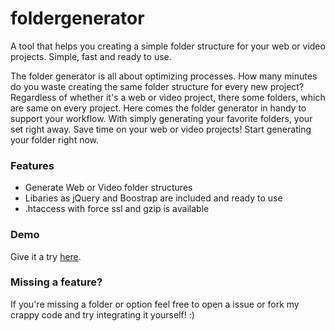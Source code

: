 # foldergenerator
A tool that helps you creating a simple folder structure for your web or video projects. Simple, fast and ready to use.

The folder generator is all about optimizing processes. How many minutes do you waste creating the same folder structure for every new project? Regardless of whether it's a web or video project, there some folders, which are same on every project. Here comes the folder generator in handy to support your workflow. With simply generating your favorite folders, your set right away. Save time on your web or video projects! Start generating your folder right now.

### Features

- Generate Web or Video folder structures
- Libaries as jQuery and Boostrap are included and ready to use
- .htaccess with force ssl and gzip is available 

### Demo

Give it a try [here](https://kaibrune.github.io/foldergenerator/).

### Missing a feature?

If you're missing a folder or option feel free to open a issue or fork my crappy code and try integrating it yourself! :)
